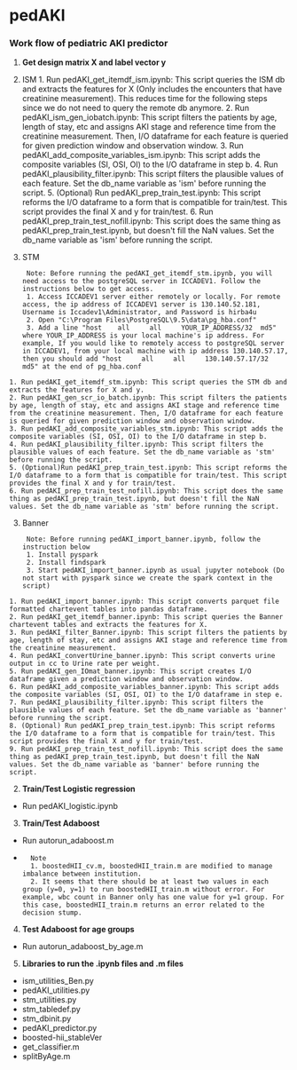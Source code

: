 # pedAKI

### Work flow of pediatric AKI predictor


1. **Get design matrix X and label vector y**
  1. ISM
    1. Run pedAKI_get_itemdf_ism.ipynb: This script queries the ISM db and extracts the features for X (Only includes the encounters that have creatinine measurement). This reduces time for the following steps since we do not need to query the  remote db anymore.
    2. Run pedAKI_ism_gen_iobatch.ipynb: This script filters the patients by age, length of stay, etc and assigns AKI stage and reference time from the creatinine measurement. Then, I/O dataframe for each feature is queried for given prediction window and observation window.
    3. Run pedAKI_add_composite_variables_ism.ipynb: This script adds the composite variables (SI, OSI, OI) to the I/O dataframe in step b.
    4. Run pedAKI_plausibility_filter.ipynb: This script filters the plausible values of each feature. Set the db_name variable as 'ism' before running the script.
    5. (Optional) Run pedAKI_prep_train_test.ipynb: This script reforms the I/O dataframe to a form that is compatible for train/test. This script provides the final X and y for train/test.
    6. Run pedAKI_prep_train_test_nofill.ipynb: This script does the same thing as pedAKI_prep_train_test.ipynb, but doesn't fill the NaN values. Set the db_name variable as 'ism' before running the script.

  2. STM

    
          Note: Before running the pedAKI_get_itemdf_stm.ipynb, you will need access to the postgreSQL server in ICCADEV1. Follow the instructions below to get access.
          1. Access ICCADEV1 server either remotely or locally. For remote access, the ip address of ICCADEV1 server is 130.140.52.181, Username is Iccadev1\Administrator, and Password is hirba4u
          2. Open "C:\Program Files\PostgreSQL\9.5\data\pg_hba.conf"
          3. Add a line "host	 all	 all	 YOUR_IP_ADDRESS/32	 md5" where YOUR_IP_ADDRESS is your local machine's ip address. For example, If you would like to remotely access to postgreSQL server in ICCADEV1, from your local machine with ip address 130.140.57.17, then you should add "host	 all	 all	 130.140.57.17/32	 md5" at the end of pg_hba.conf
      
    1. Run pedAKI_get_itemdf_stm.ipynb: This script queries the STM db and extracts the features for X and y.
    2. Run pedAKI_gen_scr_io_batch.ipynb: This script filters the patients by age, length of stay, etc and assigns AKI stage and reference time from the creatinine measurement. Then, I/O dataframe for each feature is queried for given prediction window and observation window.
    3. Run pedAKI_add_composite_variables_stm.ipynb: This script adds the composite variables (SI, OSI, OI) to the I/O dataframe in step b.
    4. Run pedAKI_plausibility_filter.ipynb: This script filters the plausible values of each feature. Set the db_name variable as 'stm' before running the script.
    5. (Optional)Run pedAKI_prep_train_test.ipynb: This script reforms the I/O dataframe to a form that is compatible for train/test. This script provides the final X and y for train/test.
    6. Run pedAKI_prep_train_test_nofill.ipynb: This script does the same thing as pedAKI_prep_train_test.ipynb, but doesn't fill the NaN values. Set the db_name variable as 'stm' before running the script.
  3. Banner
  
          Note: Before running pedAKI_import_banner.ipynb, follow the instruction below
          1. Install pyspark
          2. Install findspark
          3. Start pedAKI_import_banner.ipynb as usual jupyter notebook (Do not start with pyspark since we create the spark context in the script)
          
    1. Run pedAKI_import_banner.ipynb: This script converts parquet file formatted chartevent tables into pandas dataframe.
    2. Run pedAKI_get_itemdf_banner.ipynb: This script queries the Banner chartevent tables and extracts the features for X.
    3. Run pedAKI_filter_Banner.ipynb: This script filters the patients by age, length of stay, etc and assigns AKI stage and reference time from the creatinine measurement.
    4. Run pedAKI_convertUrine_banner.ipynb: This script converts urine output in cc to Urine rate per weight.
    5. Run pedAKI_gen_IOmat_banner.ipynb: This script creates I/O dataframe given a prediction window and observation window.
    6. Run pedAKI_add_composite_variables_banner.ipynb: This script adds the composite variables (SI, OSI, OI) to the I/O dataframe in step e.
    7. Run pedAKI_plausibility_filter.ipynb: This script filters the plausible values of each feature. Set the db_name variable as 'banner' before running the script.
    8. (Optional) Run pedAKI_prep_train_test.ipynb: This script reforms the I/O dataframe to a form that is compatible for train/test. This script provides the final X and y for train/test.
    9. Run pedAKI_prep_train_test_nofill.ipynb: This script does the same thing as pedAKI_prep_train_test.ipynb, but doesn't fill the NaN values. Set the db_name variable as 'banner' before running the script.


2. **Train/Test Logistic regression**
  * Run pedAKI_logistic.ipynb


3. **Train/Test Adaboost**
  * Run autorun_adaboost.m
  * 
          Note
          1. boostedHII_cv.m, boostedHII_train.m are modified to manage imbalance between institution.
          2. It seems that there should be at least two values in each group (y=0, y=1) to run boostedHII_train.m without error. For example, wbc count in Banner only has one value for y=1 group. For this case, boostedHII_train.m returns an error related to the decision stump.

4. **Test Adaboost for age groups**
  * Run autorun_adaboost_by_age.m	


5. **Libraries to run the .ipynb files and .m files**
  * ism_utilities_Ben.py
  * pedAKI_utilities.py
  * stm_utilities.py
  * stm_tabledef.py
  * stm_dbinit.py
  * pedAKI_predictor.py
  * boosted-hii_stableVer
  * get_classifier.m
  * splitByAge.m
